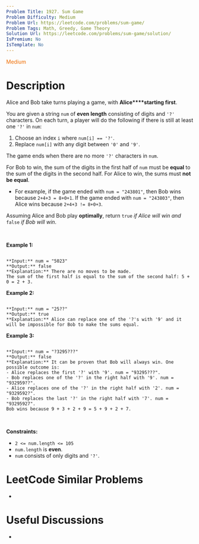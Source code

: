```yaml
---
Problem Title: 1927. Sum Game
Problem Difficulty: Medium
Problem Url: https://leetcode.com/problems/sum-game/
Problem Tags: Math, Greedy, Game Theory
Solution Url: https://leetcode.com/problems/sum-game/solution/
IsPremium: No
IsTemplate: No
---
```


<span style="color: rgb(239, 108, 0);">Medium</span>

# Description

Alice and Bob take turns playing a game, with **Alice****starting first**.


You are given a string `num` of **even length** consisting of digits and `'?'` characters. On each turn, a player will do the following if there is still at least one `'?'` in `num`:


1. Choose an index `i` where `num[i] == '?'`.
2. Replace `num[i]` with any digit between `'0'` and `'9'`.


The game ends when there are no more `'?'` characters in `num`.


For Bob to win, the sum of the digits in the first half of `num` must be **equal** to the sum of the digits in the second half. For Alice to win, the sums must **not be equal**.


* For example, if the game ended with `num = "243801"`, then Bob wins because `2+4+3 = 8+0+1`. If the game ended with `num = "243803"`, then Alice wins because `2+4+3 != 8+0+3`.


Assuming Alice and Bob play **optimally**, return `true` *if Alice will win and* `false` *if Bob will win*.


 


**Example 1:**



```

**Input:** num = "5023"
**Output:** false
**Explanation:** There are no moves to be made.
The sum of the first half is equal to the sum of the second half: 5 + 0 = 2 + 3.

```

**Example 2:**



```

**Input:** num = "25??"
**Output:** true
**Explanation:** Alice can replace one of the '?'s with '9' and it will be impossible for Bob to make the sums equal.

```

**Example 3:**



```

**Input:** num = "?3295???"
**Output:** false
**Explanation:** It can be proven that Bob will always win. One possible outcome is:
- Alice replaces the first '?' with '9'. num = "93295???".
- Bob replaces one of the '?' in the right half with '9'. num = "932959??".
- Alice replaces one of the '?' in the right half with '2'. num = "9329592?".
- Bob replaces the last '?' in the right half with '7'. num = "93295927".
Bob wins because 9 + 3 + 2 + 9 = 5 + 9 + 2 + 7.

```

 


**Constraints:**


* `2 <= num.length <= 105`
* `num.length` is **even**.
* `num` consists of only digits and `'?'`.




# LeetCode Similar Problems

- []()

# Useful Discussions

- []()
